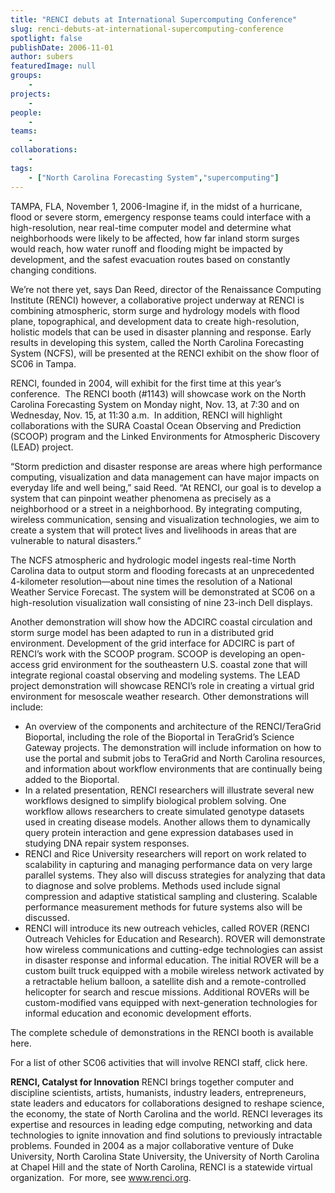 ```yaml
---
title: "RENCI debuts at International Supercomputing Conference"
slug: renci-debuts-at-international-supercomputing-conference
spotlight: false
publishDate: 2006-11-01
author: subers
featuredImage: null
groups:
    - 
projects:
    - 
people:
    - 
teams: 
    - 
collaborations:
    - 
tags:
    - ["North Carolina Forecasting System","supercomputing"]
---
```

TAMPA, FLA, November 1, 2006-Imagine if, in the midst of a hurricane, flood or severe storm, emergency response teams could interface with a high-resolution, near real-time computer model and determine what neighborhoods were likely to be affected, how far inland storm surges would reach, how water runoff and flooding might be impacted by development, and the safest evacuation routes based on constantly changing conditions.<!--more-->

We’re not there yet, says Dan Reed, director of the Renaissance Computing Institute (RENCI) however, a collaborative project underway at RENCI is combining atmospheric, storm surge and hydrology models with flood plane, topographical, and development data to create high-resolution, holistic models that can be used in disaster planning and response. Early results in developing this system, called the North Carolina Forecasting System (NCFS), will be presented at the RENCI exhibit on the show floor of SC06 in Tampa.

RENCI, founded in 2004, will exhibit for the first time at this year’s conference.  The RENCI booth (#1143) will showcase work on the North Carolina Forecasting System on Monday night, Nov. 13, at 7:30 and on Wednesday, Nov. 15, at 11:30 a.m.  In addition, RENCI will highlight collaborations with the SURA Coastal Ocean Observing and Prediction (SCOOP) program and the Linked Environments for Atmospheric Discovery (LEAD) project.

“Storm prediction and disaster response are areas where high performance computing, visualization and data management can have major impacts on everyday life and well being,” said Reed. “At RENCI, our goal is to develop a system that can pinpoint weather phenomena as precisely as a neighborhood or a street in a neighborhood. By integrating computing, wireless communication, sensing and visualization technologies, we aim to create a system that will protect lives and livelihoods in areas that are vulnerable to natural disasters.”

The NCFS atmospheric and hydrologic model ingests real-time North Carolina data to output storm and flooding forecasts at an unprecedented 4-kilometer resolution—about nine times the resolution of a National Weather Service Forecast. The system will be demonstrated at SC06 on a high-resolution visualization wall consisting of nine 23-inch Dell displays.

Another demonstration will show how the ADCIRC coastal circulation and storm surge model has been adapted to run in a distributed grid environment. Development of the grid interface for ADCIRC is part of RENCI’s work with the SCOOP program. SCOOP is developing an open-access grid environment for the southeastern U.S. coastal zone that will integrate regional coastal observing and modeling systems. The LEAD project demonstration will showcase RENCI’s role in creating a virtual grid environment for mesoscale weather research. Other demonstrations will include:
<ul>
 	<li>An overview of the components and architecture of the RENCI/TeraGrid Bioportal, including the role of the Bioportal in TeraGrid’s Science Gateway projects. The demonstration will include information on how to use the portal and submit jobs to TeraGrid and North Carolina resources, and information about workflow environments that are continually being added to the Bioportal.</li>
 	<li>In a related presentation, RENCI researchers will illustrate several new workflows designed to simplify biological problem solving. One workflow allows researchers to create simulated genotype datasets used in creating disease models. Another allows them to dynamically query protein interaction and gene expression databases used in studying DNA repair system responses.</li>
 	<li>RENCI and Rice University researchers will report on work related to scalability in capturing and managing performance data on very large parallel systems. They also will discuss strategies for analyzing that data to diagnose and solve problems. Methods used include signal compression and adaptive statistical sampling and clustering. Scalable performance measurement methods for future systems also will be discussed.</li>
 	<li>RENCI will introduce its new outreach vehicles, called ROVER (RENCI Outreach Vehicles for Education and Research). ROVER will demonstrate how wireless communications and cutting-edge technologies can assist in disaster response and informal education. The initial ROVER will be a custom built truck equipped with a mobile wireless network activated by a retractable helium balloon, a satellite dish and a remote-controlled helicopter for search and rescue missions. Additional ROVERs will be custom-modified vans equipped with next-generation technologies for informal education and economic development efforts.</li>
</ul>
The complete schedule of demonstrations in the RENCI booth is available here.

For a list of other SC06 activities that will involve RENCI staff, click here.

<strong>RENCI, Catalyst for Innovation</strong>
RENCI brings together computer and discipline scientists, artists, humanists, industry leaders, entrepreneurs, state leaders and educators for collaborations designed to reshape science, the economy, the state of North Carolina and the world. RENCI leverages its expertise and resources in leading edge computing, networking and data technologies to ignite innovation and find solutions to previously intractable problems. Founded in 2004 as a major collaborative venture of Duke University, North Carolina State University, the University of North Carolina at Chapel Hill and the state of North Carolina, RENCI is a statewide virtual organization.  For more, see <a href="https://www.renci.org/">www.renci.org</a>.

